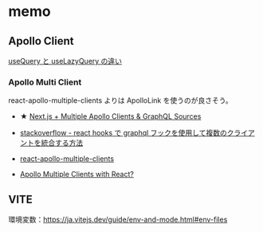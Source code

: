 # memo

## Apollo Client

[useQuery と useLazyQuery の違い](https://maku.blog/p/m7ju6gr/#usequery-%E3%81%A8-uselazyquery-%E3%81%AE%E9%81%95%E3%81%84)

### Apollo Multi Client

react-apollo-multiple-clients よりは ApolloLink を使うのが良さそう。

- ★ [Next.js + Multiple Apollo Clients & GraphQL Sources](https://www.loudnoises.us/next-js-two-apollo-clients-two-graphql-data-sources-the-easy-way/)

- [stackoverflow - react hooks で graphql フックを使用して複数のクライアントを統合する方法](https://stackoverflow.com/questions/59981062/how-to-integrate-multiple-clients-using-graphql-hooks-in-react-hooks)
- [react-apollo-multiple-clients](https://www.npmjs.com/package/@titelmedia/react-apollo-multiple-clients)

- [Apollo Multiple Clients with React?](https://medium.com/open-graphql/apollo-multiple-clients-with-react-b34b571210a5)

## VITE

環境変数：https://ja.vitejs.dev/guide/env-and-mode.html#env-files
